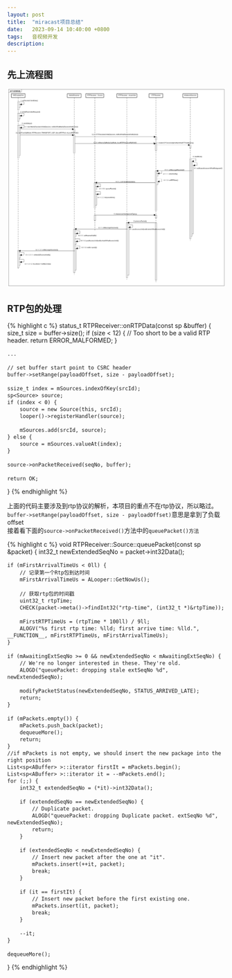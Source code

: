```yaml
---
layout: post
title:  "miracast项目总结"
date:   2023-09-14 10:40:00 +0800
tags:   音视频开发
description:
---
```


先上流程图
-----------         

![p](/assets/images/2023-pic/p3.png)        


RTP包的处理
-------------

{% highlight c %}
status_t RTPReceiver::onRTPData(const sp<ABuffer> &buffer) {
    size_t size = buffer->size();
    if (size < 12) {
        // Too short to be a valid RTP header.
        return ERROR_MALFORMED;
    }

    ...

    // set buffer start point to CSRC header
    buffer->setRange(payloadOffset, size - payloadOffset);

    ssize_t index = mSources.indexOfKey(srcId);
    sp<Source> source;
    if (index < 0) {
        source = new Source(this, srcId);
        looper()->registerHandler(source);

        mSources.add(srcId, source);
    } else {
        source = mSources.valueAt(index);
    }

    source->onPacketReceived(seqNo, buffer);

    return OK;
}
{% endhighlight %}

上面的代码主要涉及到rtp协议的解析，本项目的重点不在rtp协议，所以略过。   
`buffer->setRange(payloadOffset, size - payloadOffset)`意思是拿到了负载offset    
接着看下面的`source->onPacketReceived()`方法中的`queuePacket()方法`

{% highlight c %}
void RTPReceiver::Source::queuePacket(const sp<ABuffer> &packet) {
    int32_t newExtendedSeqNo = packet->int32Data();

    if (mFirstArrivalTimeUs < 0ll) {
        // 记录第一个Rtp包到达时间
        mFirstArrivalTimeUs = ALooper::GetNowUs(); 

        // 获取rtp包的时间戳
        uint32_t rtpTime;
        CHECK(packet->meta()->findInt32("rtp-time", (int32_t *)&rtpTime));

        mFirstRTPTimeUs = (rtpTime * 100ll) / 9ll;
        ALOGV("%s first rtp time: %lld; first arrive time: %lld.", __FUNCTION__, mFirstRTPTimeUs, mFirstArrivalTimeUs);
    }

    if (mAwaitingExtSeqNo >= 0 && newExtendedSeqNo < mAwaitingExtSeqNo) {
        // We're no longer interested in these. They're old.
        ALOGD("queuePacket: dropping stale extSeqNo %d", newExtendedSeqNo);

        modifyPacketStatus(newExtendedSeqNo, STATUS_ARRIVED_LATE);
        return;
    }

    if (mPackets.empty()) {
        mPackets.push_back(packet);
        dequeueMore();
        return;
    }
    //if mPackets is not empty, we should insert the new package into the right position
    List<sp<ABuffer> >::iterator firstIt = mPackets.begin();
    List<sp<ABuffer> >::iterator it = --mPackets.end();
    for (;;) {
        int32_t extendedSeqNo = (*it)->int32Data();

        if (extendedSeqNo == newExtendedSeqNo) {
            // Duplicate packet.
            ALOGD("queuePacket: dropping Duplicate packet. extSeqNo %d", newExtendedSeqNo);
            return;
        }

        if (extendedSeqNo < newExtendedSeqNo) {
            // Insert new packet after the one at "it".
            mPackets.insert(++it, packet);
            break;
        }

        if (it == firstIt) {
            // Insert new packet before the first existing one.
            mPackets.insert(it, packet);
            break;
        }

        --it;
    }

    dequeueMore();
}
{% endhighlight %}
